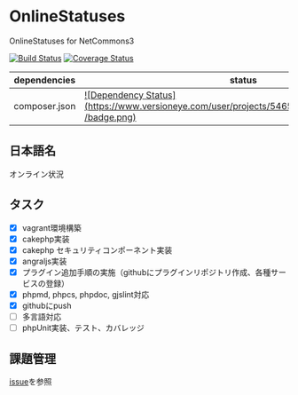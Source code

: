 OnlineStatuses
==============

OnlineStatuses for NetCommons3

[![Build Status](https://api.travis-ci.org/NetCommons3/OnlineStatuses.png?branch=master)](https://travis-ci.org/NetCommons3/OnlineStatuses)
[![Coverage Status](https://coveralls.io/repos/NetCommons3/OnlineStatuses/badge.png?branch=master)](https://coveralls.io/r/NetCommons3/OnlineStatuses?branch=master)

| dependencies | status |
| ------------ | ------ |
| composer.json | [![Dependency Status](https://www.versioneye.com/user/projects/5465cd3a4de5ef4825000053 /badge.png)](https://www.versioneye.com/user/projects/5465cd3a4de5ef4825000053) |

## 日本語名

オンライン状況

## タスク

- [x] vagrant環境構築
- [x] cakephp実装
- [x] cakephp セキュリティコンポーネント実装
- [x] angraljs実装
- [x] プラグイン追加手順の実施（githubにプラグインリポジトリ作成、各種サービスの登録）
- [x] phpmd, phpcs, phpdoc, gjslint対応
- [x] githubにpush
- [ ] 多言語対応
- [ ] phpUnit実装、テスト、カバレッジ

## 課題管理

[issue](https://github.com/NetCommons3/OnlineStatuses/issues)を参照

